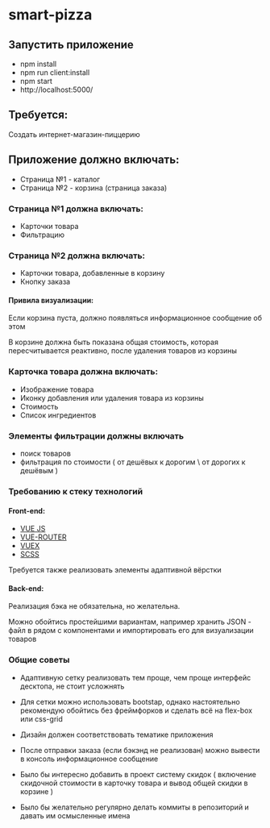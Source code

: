 # smart-pizza

## Запустить приложение
- npm install
- npm run client:install
- npm start
- http://localhost:5000/

## Требуется:

Создать интернет-магазин-пиццерию

## Приложение должно включать:
- Страница №1 - каталог
- Страница №2 - корзина (страница заказа) 

### Страница №1 должна включать:

- Карточки товара
- Фильтрацию 

### Страница №2 должна включать:

- Карточки товара, добавленные в корзину
- Кнопку заказа

#### Привила визуализации:

Если корзина пуста, должно появляться информационное сообщение об этом

В корзине должна быть показана общая стоимость, которая пересчитывается реактивно, после удаления товаров из корзины

### Карточка товара должна включать:

- Изображение товара
- Иконку добавления или удаления товара из корзины
- Стоимость
- Список ингредиентов

### Элементы фильтрации должны включать
- поиск товаров
- фильтрация по стоимости ( от дешёвых к дорогим \ от дорогих к дешёвым )


### Требованию к стеку технологий
#### Front-end:
 - [VUE JS](https://vuejs.org/v2/guide/)
 - [VUE-ROUTER](https://router.vuejs.org/)
 - [VUEX](https://vuex.vuejs.org/ru/guide/)
 - [SCSS](https://medium.com/nuances-of-programming/%D0%BF%D0%BE%D0%BB%D0%BD%D1%8B%D0%B9-%D0%B3%D0%B0%D0%B9%D0%B4-%D0%BF%D0%BE-scss-sass-b09ae0c87afe)

Требуется также реализовать элементы адаптивной вёрстки 

#### Back-end:
Реализация бэка не обязательна, но желательна.

Можно обойтись простейшими вариантам, например хранить JSON - файл в рядом с компонентами и импортировать его для визуализации товаров 


### Общие советы

- Адаптивную сетку реализовать тем проще, чем проще интерфейс десктопа, не стоит усложнять

- Для сетки можно использовать bootstap, однако настоятельно рекомендую обойтись без фреймфорков и сделать всё на flex-box или css-grid

- Дизайн должен соответствовать тематике приложения

- После отправки заказа (если бэкэнд не реализован) можно вывести в консоль информационное сообщение

- Было бы интересно добавить в проект систему скидок ( включение скидочной стоимости в карточку товара и вывод общей скидки в корзине )

- Было бы желательно регулярно делать коммиты в репозиторий и давать им осмысленные имена
